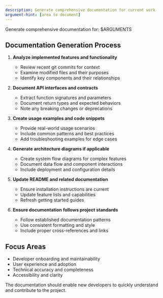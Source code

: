 ```yaml
---
description: Generate comprehensive documentation for current work
argument-hint: [area to document]
---
```


Generate comprehensive documentation for: $ARGUMENTS

## Documentation Generation Process

1. **Analyze implemented features and functionality**
   - Review recent git commits for context
   - Examine modified files and their purposes
   - Identify key components and their relationships

2. **Document API interfaces and contracts**  
   - Extract function signatures and parameters
   - Document return types and expected behaviors
   - Note any breaking changes or deprecations

3. **Create usage examples and code snippets**
   - Provide real-world usage scenarios
   - Include common patterns and best practices
   - Add troubleshooting examples for edge cases

4. **Generate architecture diagrams if applicable**
   - Create system flow diagrams for complex features
   - Document data flow and component interactions
   - Include deployment and configuration details

5. **Update README and related documentation**
   - Ensure installation instructions are current
   - Update feature lists and capabilities
   - Refresh getting started guides

6. **Ensure documentation follows project standards**
   - Follow established documentation patterns
   - Use consistent formatting and style
   - Include proper cross-references and links

## Focus Areas
- Developer onboarding and maintainability
- User experience and adoption
- Technical accuracy and completeness
- Accessibility and clarity

The documentation should enable new developers to quickly understand and contribute to the project.